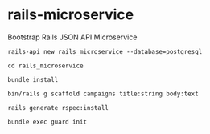 # rails-microservice
Bootstrap Rails JSON API Microservice

`rails-api new rails_microservice --database=postgresql`

`cd rails_microservice`

`bundle install`

`bin/rails g scaffold campaigns title:string body:text`

`rails generate rspec:install`

`bundle exec guard init`
